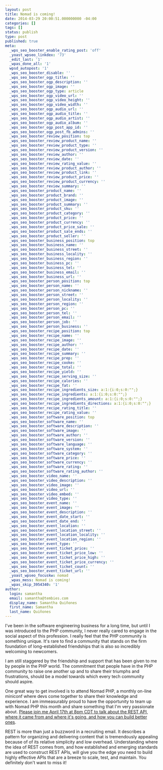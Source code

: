 ```yaml
---
layout: post
title: Nomad is coming!
date: 2014-03-29 20:00:51.000000000 -04:00
categories: []
tags: []
status: publish
type: post
published: true
meta:
  _wps_seo_booster_enable_rating_post: 'off'
  _yoast_wpseo_linkdex: '73'
  _edit_last: '1'
  _wpas_done_all: '1'
  wpsd_autopost: '1'
  _wps_seo_booster_disable: ''
  _wps_seo_booster_ogp_title: ''
  _wps_seo_booster_ogp_description: ''
  _wps_seo_booster_ogp_image: ''
  _wps_seo_booster_ogp_type: article
  _wps_seo_booster_ogp_video_url: ''
  _wps_seo_booster_ogp_video_height: ''
  _wps_seo_booster_ogp_video_width: ''
  _wps_seo_booster_ogp_audio_url: ''
  _wps_seo_booster_ogp_audio_title: ''
  _wps_seo_booster_ogp_audio_artist: ''
  _wps_seo_booster_ogp_audio_album: ''
  _wps_seo_booster_ogp_post_app_id: ''
  _wps_seo_booster_ogp_post_fb_admins: ''
  _wps_seo_booster_review_position: top
  _wps_seo_booster_review_product_name: ''
  _wps_seo_booster_review_product_type: ''
  _wps_seo_booster_review_product_version: ''
  _wps_seo_booster_review_author: ''
  _wps_seo_booster_review_date: ''
  _wps_seo_booster_review_rating_value: ''
  _wps_seo_booster_review_product_author: ''
  _wps_seo_booster_review_product_link: ''
  _wps_seo_booster_review_product_price: ''
  _wps_seo_booster_review_product_currency: ''
  _wps_seo_booster_review_summary: ''
  _wps_seo_booster_product_name: ''
  _wps_seo_booster_product_brand: ''
  _wps_seo_booster_product_image: ''
  _wps_seo_booster_product_summary: ''
  _wps_seo_booster_product_sku: ''
  _wps_seo_booster_product_category: ''
  _wps_seo_booster_product_price: ''
  _wps_seo_booster_product_currency: ''
  _wps_seo_booster_product_price_sale: ''
  _wps_seo_booster_product_sale_ends: ''
  _wps_seo_booster_product_seller: ''
  _wps_seo_booster_business_position: top
  _wps_seo_booster_business_name: ''
  _wps_seo_booster_business_street: ''
  _wps_seo_booster_business_locality: ''
  _wps_seo_booster_business_region: ''
  _wps_seo_booster_business_pc: ''
  _wps_seo_booster_business_tel: ''
  _wps_seo_booster_business_email: ''
  _wps_seo_booster_business_url: ''
  _wps_seo_booster_person_position: top
  _wps_seo_booster_person_name: ''
  _wps_seo_booster_person_nickname: ''
  _wps_seo_booster_person_street: ''
  _wps_seo_booster_person_locality: ''
  _wps_seo_booster_person_region: ''
  _wps_seo_booster_person_pc: ''
  _wps_seo_booster_person_tel: ''
  _wps_seo_booster_person_email: ''
  _wps_seo_booster_person_job: ''
  _wps_seo_booster_person_business: ''
  _wps_seo_booster_recipe_position: top
  _wps_seo_booster_recipe_name: ''
  _wps_seo_booster_recipe_image: ''
  _wps_seo_booster_recipe_author: ''
  _wps_seo_booster_recipe_date: ''
  _wps_seo_booster_recipe_summary: ''
  _wps_seo_booster_recipe_prep: ''
  _wps_seo_booster_recipe_cooke: ''
  _wps_seo_booster_recipe_total: ''
  _wps_seo_booster_recipe_yield: ''
  _wps_seo_booster_recipe_serving_size: ''
  _wps_seo_booster_recipe_calories: ''
  _wps_seo_booster_recipe_fat: ''
  _wps_seo_booster_recipe_ingredients_size: a:1:{i:0;s:0:"";}
  _wps_seo_booster_recipe_ingredients: a:1:{i:0;s:0:"";}
  _wps_seo_booster_recipe_ingredients_amount: a:1:{i:0;s:0:"";}
  _wps_seo_booster_recipe_ingredients_directions: a:1:{i:0;s:0:"";}
  _wps_seo_booster_recipe_rating_title: ''
  _wps_seo_booster_recipe_rating_value: ''
  _wps_seo_booster_software_position: top
  _wps_seo_booster_software_name: ''
  _wps_seo_booster_software_description: ''
  _wps_seo_booster_software_image: ''
  _wps_seo_booster_software_author: ''
  _wps_seo_booster_software_version: ''
  _wps_seo_booster_software_language: ''
  _wps_seo_booster_software_system: ''
  _wps_seo_booster_software_category: ''
  _wps_seo_booster_software_price: ''
  _wps_seo_booster_software_currency: ''
  _wps_seo_booster_software_rating: ''
  _wps_seo_booster_software_rating_author: ''
  _wps_seo_booster_video_name: ''
  _wps_seo_booster_video_description: ''
  _wps_seo_booster_video_image: ''
  _wps_seo_booster_video_url: ''
  _wps_seo_booster_video_embed: ''
  _wps_seo_booster_video_type: ''
  _wps_seo_booster_event_name: ''
  _wps_seo_booster_event_image: ''
  _wps_seo_booster_event_description: ''
  _wps_seo_booster_event_date_start: ''
  _wps_seo_booster_event_date_end: ''
  _wps_seo_booster_event_location: ''
  _wps_seo_booster_event_location_street: ''
  _wps_seo_booster_event_location_locality: ''
  _wps_seo_booster_event_location_region: ''
  _wps_seo_booster_event_type: ''
  _wps_seo_booster_event_ticket_price: ''
  _wps_seo_booster_event_ticket_price_low: ''
  _wps_seo_booster_event_ticket_price_high: ''
  _wps_seo_booster_event_ticket_price_currency: ''
  _wps_seo_booster_event_ticket_count: ''
  _wps_seo_booster_event_ticket_url: ''
  _yoast_wpseo_focuskw: nomad
  _wpas_mess: Nomad is coming!
  _wpas_skip_3954340: '1'
author:
  login: samantha
  email: samantha@tembies.com
  display_name: Samantha Quiñones
  first_name: Samantha
  last_name: Quiñones
---
```

I've been in the software engineering business for a long time, but until I was introduced to the PHP community, I never really cared to engage in the social aspect of this profession. I really feel that the PHP community is something unique. It's rare to find a community that stands on the firm foundation of long-established friendships that is also so incredibly welcoming to newcomers.

I am still staggered by the friendship and support that has been given to me by people in the PHP world. The commitment that people have in the PHP community to raise one another up and to share their triumphs and frustrations, should be a model towards which every tech community should aspire.

<p>One great way to get involved is to attend Nomad PHP, a monthly on-line miniconf where devs come together to share their knowledge and experience. I am immeasurably proud to have the opportunity to team up with Nomad PHP this month and share something that I'm very passionate about. <a href="http://nomadphp.com/2014/01/24/april-2014/">Please join me April 17th at 8pm CDT to talk about the REST API, where it came from and where it's going, and how you can build better ones</a>.</p>
<p>REST is more than just a buzzword in a recruiting email. It describes a pattern for organizing and delivering content that is tremendously appealing because of of its relative simplicity and low overhead. Understanding where the idea of REST comes from, and how established and emerging standards are used to construct REST APIs, will give you the edge you need to build highly effective APIs that are a breeze to scale, test, and maintain. You definitely don't want to miss it!</p>
